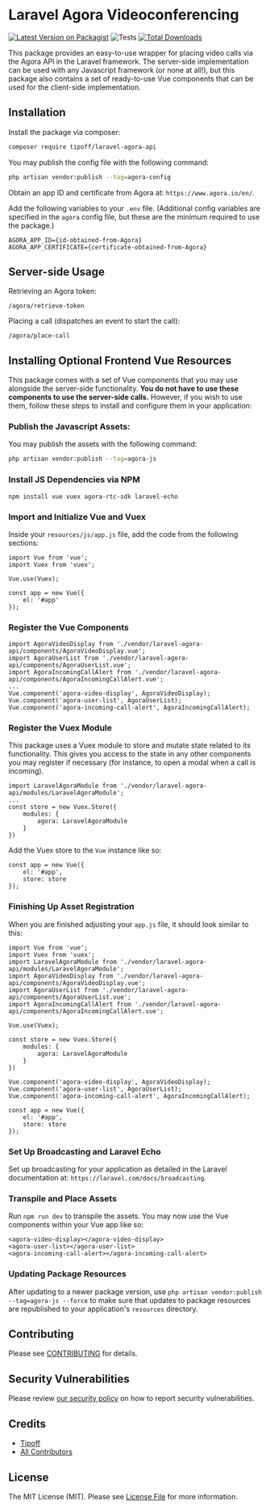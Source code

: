 # Laravel Agora Videoconferencing

[![Latest Version on Packagist](https://img.shields.io/packagist/v/tipoff/laravel-agora-api.svg?style=flat-square)](https://packagist.org/packages/tipoff/laravel-agora-api)
![Tests](https://github.com/tipoff/laravel-agora-api/workflows/Tests/badge.svg)
[![Total Downloads](https://img.shields.io/packagist/dt/tipoff/laravel-agora-api.svg?style=flat-square)](https://packagist.org/packages/tipoff/laravel-agora-api)

This package provides an easy-to-use wrapper for placing video calls via the Agora API in the Laravel framework. The server-side implementation can be used with any Javascript framework (or none at all!), but this package also contains a set of ready-to-use Vue components that can be used for the client-side implementation.

## Installation

Install the package via composer:

```bash
composer require tipoff/laravel-agora-api
```

You may publish the config file with the following command:
```bash
php artisan vendor:publish --tag=agora-config
```

Obtain an app ID and certificate from Agora at: `https://www.agora.io/en/`.

Add the following variables to your `.env` file. (Additional config variables are specified in the `agora` config file, but these are the minimum required to use the package.)

```
AGORA_APP_ID={id-obtained-from-Agora}
AGORA_APP_CERTIFICATE={certificate-obtained-from-Agora}
```

## Server-side Usage

Retrieving an Agora token: 

```
/agora/retrieve-token
```

Placing a call (dispatches an event to start the call):

```
/agora/place-call
```

## Installing Optional Frontend Vue Resources

This package comes with a set of Vue components that you may use alongside the server-side functionality. **You do not have to use these components to use the server-side calls.** However, if you wish to use them, follow these steps to install and configure them in your application:

### Publish the Javascript Assets:

You may publish the assets with the following command:
```bash
php artisan vendor:publish --tag=agora-js
```

### Install JS Dependencies via NPM

```
npm install vue vuex agora-rtc-sdk laravel-echo
```

### Import and Initialize Vue and Vuex

Inside your `resources/js/app.js` file, add the code from the following sections:

```
import Vue from 'vue';
import Vuex from 'vuex';

Vue.use(Vuex);

const app = new Vue({
    el: '#app'
});
```

### Register the Vue Components
```
import AgoraVideoDisplay from './vendor/laravel-agora-api/components/AgoraVideoDisplay.vue';
import AgoraUserList from './vendor/laravel-agora-api/components/AgoraUserList.vue';
import AgoraIncomingCallAlert from './vendor/laravel-agora-api/components/AgoraIncomingCallAlert.vue';
...
Vue.component('agora-video-display', AgoraVideoDisplay);
Vue.component('agora-user-list', AgoraUserList);
Vue.component('agora-incoming-call-alert', AgoraIncomingCallAlert);
```

### Register the Vuex Module

This package uses a Vuex module to store and mutate state related to its functionality. This gives you access to the state in any other components you may register if necessary (for instance, to open a modal when a call is incoming).

```
import LaravelAgoraModule from './vendor/laravel-agora-api/modules/LaravelAgoraModule';
...
const store = new Vuex.Store({
    modules: {
        agora: LaravelAgoraModule
    }
})
```

Add the Vuex store to the `Vue` instance like so:

```
const app = new Vue({
    el: '#app',
    store: store
});
```

### Finishing Up Asset Registration

When you are finished adjusting your `app.js` file, it should look similar to this:

```
import Vue from 'vue';
import Vuex from 'vuex';
import LaravelAgoraModule from './vendor/laravel-agora-api/modules/LaravelAgoraModule';
import AgoraVideoDisplay from './vendor/laravel-agora-api/components/AgoraVideoDisplay.vue';
import AgoraUserList from './vendor/laravel-agora-api/components/AgoraUserList.vue';
import AgoraIncomingCallAlert from './vendor/laravel-agora-api/components/AgoraIncomingCallAlert.vue';

Vue.use(Vuex);

const store = new Vuex.Store({
    modules: {
        agora: LaravelAgoraModule
    }
})

Vue.component('agora-video-display', AgoraVideoDisplay);
Vue.component('agora-user-list', AgoraUserList);
Vue.component('agora-incoming-call-alert', AgoraIncomingCallAlert);

const app = new Vue({
    el: '#app',
    store: store
});
```

### Set Up Broadcasting and Laravel Echo

Set up broadcasting for your application as detailed in the Laravel documentation at: `https://laravel.com/docs/broadcasting`.

### Transpile and Place Assets

Run `npm run dev` to transpile the assets. You may now use the Vue components within your Vue app like so:

```
<agora-video-display></agora-video-display>
<agora-user-list></agora-user-list>
<agora-incoming-call-alert></agora-incoming-call-alert>
```

### Updating Package Resources

After updating to a newer package version, use `php artisan vendor:publish --tag=agora-js --force` to make sure that updates to package resources are republished to your application's `resources` directory.

## Contributing

Please see [CONTRIBUTING](.github/CONTRIBUTING.md) for details.

## Security Vulnerabilities

Please review [our security policy](../../security/policy) on how to report security vulnerabilities.

## Credits

- [Tipoff](https://github.com/tipoff)
- [All Contributors](../../contributors)

## License

The MIT License (MIT). Please see [License File](LICENSE.md) for more information.
